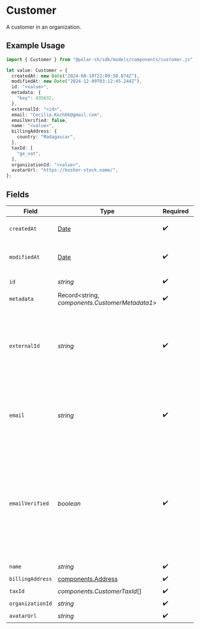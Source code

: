 # Customer

A customer in an organization.

## Example Usage

```typescript
import { Customer } from "@polar-sh/sdk/models/components/customer.js";

let value: Customer = {
  createdAt: new Date("2024-08-10T22:09:50.874Z"),
  modifiedAt: new Date("2024-12-09T03:12:45.244Z"),
  id: "<value>",
  metadata: {
    "key": 435632,
  },
  externalId: "<id>",
  email: "Cecilia.Koch66@gmail.com",
  emailVerified: false,
  name: "<value>",
  billingAddress: {
    country: "Madagascar",
  },
  taxId: [
    "ge_vat",
  ],
  organizationId: "<value>",
  avatarUrl: "https://kosher-stock.name/",
};
```

## Fields

| Field                                                                                                                                                           | Type                                                                                                                                                            | Required                                                                                                                                                        | Description                                                                                                                                                     |
| --------------------------------------------------------------------------------------------------------------------------------------------------------------- | --------------------------------------------------------------------------------------------------------------------------------------------------------------- | --------------------------------------------------------------------------------------------------------------------------------------------------------------- | --------------------------------------------------------------------------------------------------------------------------------------------------------------- |
| `createdAt`                                                                                                                                                     | [Date](https://developer.mozilla.org/en-US/docs/Web/JavaScript/Reference/Global_Objects/Date)                                                                   | :heavy_check_mark:                                                                                                                                              | Creation timestamp of the object.                                                                                                                               |
| `modifiedAt`                                                                                                                                                    | [Date](https://developer.mozilla.org/en-US/docs/Web/JavaScript/Reference/Global_Objects/Date)                                                                   | :heavy_check_mark:                                                                                                                                              | Last modification timestamp of the object.                                                                                                                      |
| `id`                                                                                                                                                            | *string*                                                                                                                                                        | :heavy_check_mark:                                                                                                                                              | The ID of the object.                                                                                                                                           |
| `metadata`                                                                                                                                                      | Record<string, *components.CustomerMetadata1*>                                                                                                                  | :heavy_check_mark:                                                                                                                                              | N/A                                                                                                                                                             |
| `externalId`                                                                                                                                                    | *string*                                                                                                                                                        | :heavy_check_mark:                                                                                                                                              | The ID of the customer in your system. This must be unique within the organization. Once set, it can't be updated.                                              |
| `email`                                                                                                                                                         | *string*                                                                                                                                                        | :heavy_check_mark:                                                                                                                                              | The email address of the customer. This must be unique within the organization.                                                                                 |
| `emailVerified`                                                                                                                                                 | *boolean*                                                                                                                                                       | :heavy_check_mark:                                                                                                                                              | Whether the customer email address is verified. The address is automatically verified when the customer accesses the customer portal using their email address. |
| `name`                                                                                                                                                          | *string*                                                                                                                                                        | :heavy_check_mark:                                                                                                                                              | N/A                                                                                                                                                             |
| `billingAddress`                                                                                                                                                | [components.Address](../../models/components/address.md)                                                                                                        | :heavy_check_mark:                                                                                                                                              | N/A                                                                                                                                                             |
| `taxId`                                                                                                                                                         | *components.CustomerTaxId*[]                                                                                                                                    | :heavy_check_mark:                                                                                                                                              | N/A                                                                                                                                                             |
| `organizationId`                                                                                                                                                | *string*                                                                                                                                                        | :heavy_check_mark:                                                                                                                                              | N/A                                                                                                                                                             |
| `avatarUrl`                                                                                                                                                     | *string*                                                                                                                                                        | :heavy_check_mark:                                                                                                                                              | N/A                                                                                                                                                             |